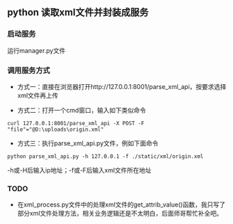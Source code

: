 <!--
 * @Descripttion: 
 * @version: 
 * @Author: cjh (492795090@qq.com)
 * @Date: 2019-12-29 21:48:21
 * @LastEditors  : cjh (492795090@qq.com)
 * @LastEditTime : 2019-12-31 11:18:02
 -->
## python 读取xml文件并封装成服务

### 启动服务
运行manager.py文件

### 调用服务方式
- 方式一：直接在浏览器打开http://127.0.0.1:8001/parse_xml_api，按要求选择xml文件再上传

- 方式二：打开一个cmd窗口，输入如下类似命令
```
curl 127.0.0.1:8001/parse_xml_api -X POST -F "file"="@D:\uploads\origin.xml"
```

- 方式三：执行parse_xml_api.py文件，例如下面命令
```
python parse_xml_api.py -h 127.0.0.1 -f ./static/xml/origin.xml
```
-h或-H后输入ip地址；-f或-F后输入xml文件所在地址

### TODO
- 在xml_process.py文件中的处理xml文件的get_attrib_value()函数，我只写了部分xml文件处理方法，相关业务逻辑还是不太明白，后面师哥帮忙补全吧。